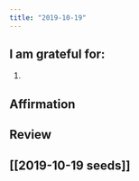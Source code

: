 ```yaml
---
title: "2019-10-19"
---
```

## I am grateful for:
1. 

## Affirmation

## Review



## [[2019-10-19 seeds]]
